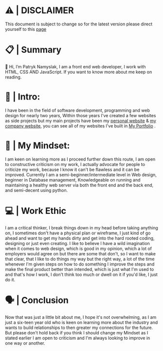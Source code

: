 <head>
<link rel="stylesheet" href="Https://patryknamyslak.pl/assets/github/css/style.css">
</head>

# ⚠️ | DISCLAIMER
This document is subject to change so for the latest version please direct yourself to this  <a href="Https://patryknamyslak.pl/about/">page</a>

# 📋 | Summary
👋 Hi, I’m Patryk Namyslak, I am a front end web developer, I work with HTML, CSS AND JavaScript. If you want to know more about me keep on reading.
 

# 🌱 | Intro:

I have been in the field of software development, programming and web design for nearly two years, Within those years I've created a few websites as side projects but my main projects have been my <a href="https://patryknamyslak.pl">personal website</a> & <a href="https://aver.digital">my company website</a>, you can see all of my websites I've built in <a href="https://patryknamyslak.pl/portfolio">My Portfolio</a> .

# 🧠 | My Mindset:

I am keen on learning more as I proceed further down this route, I am open to constructive criticism on my work, I actually advocate for people to criticize my work, because I know it can't be flawless and it can be improved. Currently I am a semi-beginner/intermediate level in Web design, beginner in Database management, Knowledgeable on running and maintaining a healthy web server via both the front end and the back end, and semi-decent using python.

# 💻 | Work Ethic

I am a critical thinker, I break things down in my head before taking anything on, I sometimes don't have a physical plan or wireframe, I just kind of go ahead and want to get my hands dirty and get into the hard rooted coding, designing or just even creating. I like to believe I have a wild imagination when it comes to web design, which is good in my opinion, which a lot of employers would agree on but there are some that don't, so I want to make that clear, that I like to do things my way but the right way, a lot of the time whenever I'm given steps on how to do something I improve the steps and make the final product better than intended, which is just what I'm used to and that's how I work, I don't think too much or dwell on it if you'd like, I just do it.


# 🗣️ | Conclusion
Now that was just a little bit about me, I hope it's not overwhelming, as I am just a six-teen year old who is keen on learning more about the industry and wants to build relationships to then greater my connections for the future. But please don't hold back if you think I should change my Mindset as I stated earlier I am open to criticism and I'm always looking to improve in one way or another.